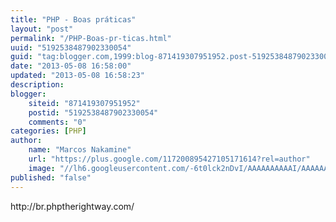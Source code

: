 ```yaml
---
title: "PHP - Boas práticas"
layout: "post"
permalink: "/PHP-Boas-pr-ticas.html"
uuid: "5192538487902330054"
guid: "tag:blogger.com,1999:blog-871419307951952.post-5192538487902330054"
date: "2013-05-08 16:58:00"
updated: "2013-05-08 16:58:23"
description: 
blogger:
    siteid: "871419307951952"
    postid: "5192538487902330054"
    comments: "0"
categories: [PHP]
author: 
    name: "Marcos Nakamine"
    url: "https://plus.google.com/117200895427105171614?rel=author"
    image: "//lh6.googleusercontent.com/-6t0lck2nDvI/AAAAAAAAAAI/AAAAAAAAOBw/_9ON3AiIr48/s32-c/photo.jpg"
published: "false"
---
```


<div class="css-full-post-content js-full-post-content">
http://br.phptherightway.com/
</div>